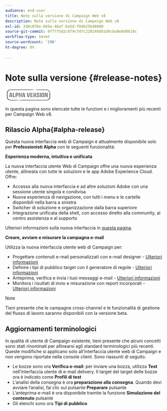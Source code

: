 ```yaml
---
audience: end-user
title: Note sulla versione di Campaign Web v8
description: Note sulla versione di Campaign Web v8
exl-id: 3d8c07be-665e-46af-ba5d-f04b25b40880
source-git-commit: 0f7775d2c079c7d7c228249d81d9cba8e0d9619c
workflow-type: tm+mt
source-wordcount: '298'
ht-degree: 0%

---
```


# Note sulla versione {#release-notes}

![](../assets/do-not-localize/badge.png)

In questa pagina sono elencate tutte le funzioni e i miglioramenti più recenti per Campaign Web v8.

## Rilascio Alpha{#alpha-release}

Questa nuova interfaccia web di Campaign è attualmente disponibile solo per **Professionisti Alpha** con le seguenti funzionalità:

**Esperienza moderna, intuitiva e unificata**

La nuova interfaccia utente Web di Campaign offre una nuova esperienza utente, allineata con tutte le soluzioni e le app Adobe Experience Cloud. Offre:

* Accesso alla nuova interfaccia e ad altre soluzioni Adobe con una sessione utente singola e condivisa
* Nuova esperienza di navigazione, con tutti i menu e le cartelle disponibili nella barra a sinistra
* Switcher di soluzione e organizzazione dalla barra superiore
* Integrazione unificata della shell, con accesso diretto alla community, al centro assistenza e al supporto
<!--
No search and pulse notifications in Alpha
-->

Ulteriori informazioni sulla nuova interfaccia in [questa pagina](../get-started/user-interface.md).

**Creare, avviare e misurare la campagna e-mail**

Utilizza la nuova interfaccia utente web di Campaign per:

* Progettare contenuti e-mail personalizzati con e-mail designer - [Ulteriori informazioni](../content/edit-content.md)
* Definire i tipi di pubblico target con il generatore di regole - [Ulteriori informazioni](../audience/about-audiences.md)
* Anteprima, verifica e invia i tuoi messaggi e-mail - [Ulteriori informazioni](../monitor/prepare-send.md)
* Monitora i risultati di invio e misurazione con report incorporati - [Ulteriori informazioni](../reporting/reports.md)

<!--
add info somewhere to remind users that
* they still have access to their console (+ link to v8 console doc)
* they keep their existing data (example: will be able to use their existing delivery templates to create deliveries)
-->

>[!NOTE]
>
>Tieni presente che le campagne cross-channel e le funzionalità di gestione del flusso di lavoro saranno disponibili con la versione beta.

## Aggiornamenti terminologici

In qualità di utente di Campaign esistente, tieni presente che alcuni concetti sono stati rinominati per allinearsi agli standard terminologici più recenti. Queste modifiche si applicano solo all’interfaccia utente web di Campaign e non vengono riportate nella console client. Sono riassunti di seguito.

* Le bozze sono ora **Verifica e-mail**: per inviare una bozza, utilizza **Test** nell’interfaccia utente di e-mail delivery. Il target del target delle bozze ora è indicato come **Profili di test**
* L’analisi della consegna è ora **preparazione alla consegna**. Quando devi avviare l’analisi, fai clic sul pulsante **Preparare** pulsante
* L’anteprima e-mail è ora disponibile tramite la funzione **Simulazione del contenuto** pulsante
* Gli elenchi sono ora **Tipi di pubblico**
